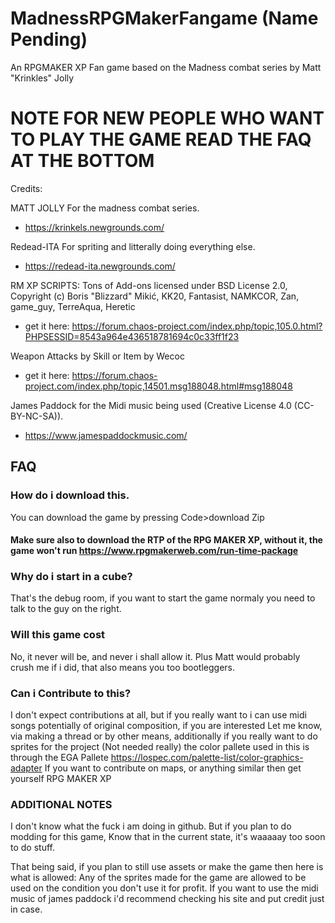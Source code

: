 # MadnessRPGMakerFangame (Name Pending)
An RPGMAKER XP Fan game based on the Madness combat series by Matt "Krinkles" Jolly

# NOTE FOR NEW PEOPLE WHO WANT TO PLAY THE GAME READ THE FAQ AT THE BOTTOM

Credits: 

MATT JOLLY For the madness combat series.
* https://krinkels.newgrounds.com/


Redead-ITA For spriting and litterally doing everything else.
* https://redead-ita.newgrounds.com/


RM XP SCRIPTS:
Tons of Add-ons licensed under BSD License 2.0, Copyright (c) Boris "Blizzard" Mikić, KK20, Fantasist, NAMKCOR, Zan, game_guy, TerreAqua, Heretic
* get it here: https://forum.chaos-project.com/index.php/topic,105.0.html?PHPSESSID=8543a964e436518781694c0c33ff1f23


Weapon Attacks by Skill or Item by Wecoc 
* get it here: https://forum.chaos-project.com/index.php/topic,14501.msg188048.html#msg188048


James Paddock for the Midi music being used (Creative License 4.0 (CC-BY-NC-SA)).
* https://www.jamespaddockmusic.com/



## FAQ
### How do i download this.
You can download the game by pressing Code>download Zip
#### Make sure also to download the RTP of the RPG MAKER XP, without it, the game won't run https://www.rpgmakerweb.com/run-time-package

### Why do i start in a cube?
That's the debug room, if you want to start the game normaly you need to talk to the guy on the right.

### Will this game cost
No, it never will be, and never i shall allow it.
Plus Matt would probably crush me if i did, that also means you too bootleggers.

### Can i Contribute to this?
I don't expect contributions at all, but if you really want to i can use midi songs potentially of original composition, if you are interested Let me know, via making a thread or by other means, additionally if you really want to do sprites for the project (Not needed really) the color pallete used in this is through the EGA Pallete 
https://lospec.com/palette-list/color-graphics-adapter
If you want to contribute on maps, or anything similar then get yourself RPG MAKER XP

### ADDITIONAL NOTES

I don't know what the fuck i am doing in github.
But if you plan to do modding for this game, Know that in the current state, it's waaaaay too soon to do stuff.

That being said, if you plan to still use assets or make the game then here is what is allowed:
Any of the sprites made for the game are allowed to be used on the condition you don't use it for profit.
If you want to use the midi music of james paddock i'd recommend checking his site and put credit just in case.
